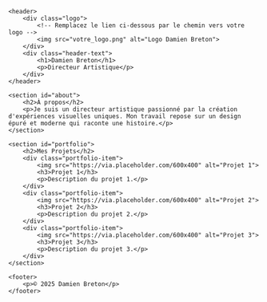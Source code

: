 <!DOCTYPE html>
<html lang="fr">
<head>
    <meta charset="UTF-8">
    <meta name="viewport" content="width=device-width, initial-scale=1.0">
    <title>Portfolio - Damien Breton</title>
    <link rel="stylesheet" href="styles.css">
</head>
<body>

    <header>
        <div class="logo">
            <!-- Remplacez le lien ci-dessous par le chemin vers votre logo -->
            <img src="votre_logo.png" alt="Logo Damien Breton">
        </div>
        <div class="header-text">
            <h1>Damien Breton</h1>
            <p>Directeur Artistique</p>
        </div>
    </header>

    <section id="about">
        <h2>À propos</h2>
        <p>Je suis un directeur artistique passionné par la création d'expériences visuelles uniques. Mon travail repose sur un design épuré et moderne qui raconte une histoire.</p>
    </section>

    <section id="portfolio">
        <h2>Mes Projets</h2>
        <div class="portfolio-item">
            <img src="https://via.placeholder.com/600x400" alt="Projet 1">
            <h3>Projet 1</h3>
            <p>Description du projet 1.</p>
        </div>
        <div class="portfolio-item">
            <img src="https://via.placeholder.com/600x400" alt="Projet 2">
            <h3>Projet 2</h3>
            <p>Description du projet 2.</p>
        </div>
        <div class="portfolio-item">
            <img src="https://via.placeholder.com/600x400" alt="Projet 3">
            <h3>Projet 3</h3>
            <p>Description du projet 3.</p>
        </div>
    </section>

    <footer>
        <p>© 2025 Damien Breton</p>
    </footer>

</body>
</html>

